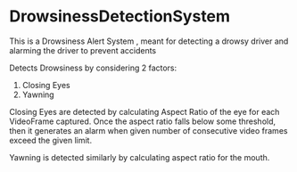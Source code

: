 # DrowsinessDetectionSystem
This is a Drowsiness Alert System , meant for detecting a drowsy driver and alarming the driver to prevent accidents

Detects Drowsiness by considering 2 factors:
1. Closing Eyes
2. Yawning

Closing Eyes are detected by calculating Aspect Ratio of the eye for each VideoFrame captured. Once the aspect ratio falls below some 
threshold, then it generates an alarm when given number of consecutive video frames exceed the given limit.

Yawning is detected similarly by calculating aspect ratio for the mouth.
